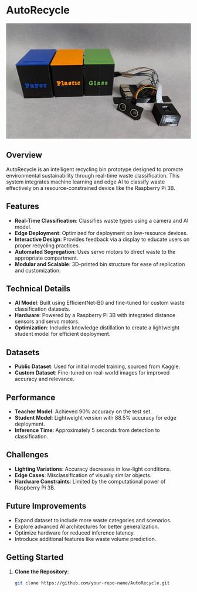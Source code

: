 # AutoRecycle

![AutoRecycle Prototype](ProtoType.jpeg)

## Overview

AutoRecycle is an intelligent recycling bin prototype designed to promote environmental sustainability through real-time waste classification. This system integrates machine learning and edge AI to classify waste effectively on a resource-constrained device like the Raspberry Pi 3B.

## Features

- **Real-Time Classification**: Classifies waste types using a camera and AI model.
- **Edge Deployment**: Optimized for deployment on low-resource devices.
- **Interactive Design**: Provides feedback via a display to educate users on proper recycling practices.
- **Automated Segregation**: Uses servo motors to direct waste to the appropriate compartment.
- **Modular and Scalable**: 3D-printed bin structure for ease of replication and customization.

## Technical Details

- **AI Model**: Built using EfficientNet-B0 and fine-tuned for custom waste classification datasets.
- **Hardware**: Powered by a Raspberry Pi 3B with integrated distance sensors and servo motors.
- **Optimization**: Includes knowledge distillation to create a lightweight student model for efficient deployment.

## Datasets

- **Public Dataset**: Used for initial model training, sourced from Kaggle.
- **Custom Dataset**: Fine-tuned on real-world images for improved accuracy and relevance.

## Performance

- **Teacher Model**: Achieved 90% accuracy on the test set.
- **Student Model**: Lightweight version with 88.5% accuracy for edge deployment.
- **Inference Time**: Approximately 5 seconds from detection to classification.

## Challenges

- **Lighting Variations**: Accuracy decreases in low-light conditions.
- **Edge Cases**: Misclassification of visually similar objects.
- **Hardware Constraints**: Limited by the computational power of Raspberry Pi 3B.

## Future Improvements

- Expand dataset to include more waste categories and scenarios.
- Explore advanced AI architectures for better generalization.
- Optimize hardware for reduced inference latency.
- Introduce additional features like waste volume prediction.

## Getting Started

1. **Clone the Repository**:
   ```bash
   git clone https://github.com/your-repo-name/AutoRecycle.git
